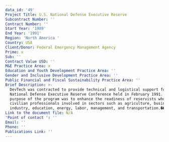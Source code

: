 ```yaml
---
data_id: '49'
Project Title: U.S. National Defense Executive Reserve
Subcontract Number: ''
Contract Number: ''
Start Year: '1989'
End Year: '1991'
Region: 'North America '
Country: USA
Client/Donor: Federal Emergency Management Agency
Prime: x
Sub: ''
Contract Value USD: ''
M&E Practice Area: x
Education and Youth Development Practice Area: ''
Gender and Inclusive Development Practice Area: ''
Public Financial and Fiscal Sustainability Practice Area: ''
Brief Description: >-
  DevTech was contracted to provide technical and logistical support for the
  National Defense Executive Reserve Conference held in February 1991. The
  purpose of the program was to enhance the readiness of reservists who were
  civilian professionals involved in sectors such as agriculture, business and
  industry, education, energy, labor, management, and transportation.��_
Link to the document file: N/A
'Point of contact ': ''
Email: ''
Phone: ''
Publications Link: ''
---
```


